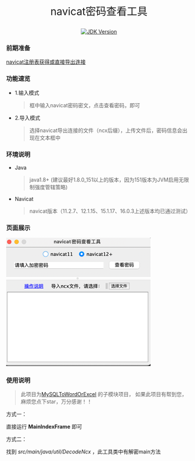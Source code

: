 <p style="font-size: 28px;" align="center">navicat密码查看工具</p>

<p align="center">
 <a href="#">
    <img src="https://img.shields.io/badge/JDK-1.8+-green.svg" alt="JDK Version">
 </a>
</p>

### 前期准备

[navicat注册表获得或直接导出连接](https://blog.csdn.net/qq_42745404/article/details/105887302)

### 功能速览

* 1.输入模式

    > 框中输入navicat密码密文，点击查看密码，即可
    
* 2.导入模式
    
   > 选择navicat导出连接的文件（ncx后缀），上传文件后，密码信息会出现在文本框中

### 环境说明

* Java
  > java1.8+ (建议最好1.8.0_151以上的版本，因为151版本为JVM启用无限制强度管辖策略)

* Navicat
  > navicat版本（11.2.7、12.1.15、15.1.17、16.0.3上述版本均已通过测试）

### 页面展示

![UploadFile](src/main/resources/img/index.png)

### 使用说明

> 此项目为[MySQLToWordOrExcel](https://github.com/Zhuoyuan1/MySQLToWordOrExcel) 的子模块项目，
> 如果此项目有帮到您，麻烦您点下star，万分感谢！！

方式一：

  直接运行 **MainIndexFrame** 即可

方式二：

  找到 *src/main/java/util/DecodeNcx* ，此工具类中有解密main方法


